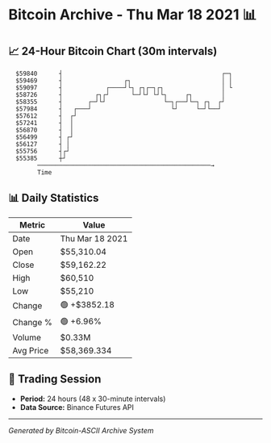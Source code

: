 # Bitcoin Archive - Thu Mar 18 2021 📊

## 📈 24-Hour Bitcoin Chart (30m intervals)

```
  $59840      ┤                                            ┌─┐ 
  $59469      ┤                 ┌┐                         │ │ 
  $59097      ┤            ┌────┘└┐ ┌┐┌─┐┌┐                │ └ 
  $58726      ┤         ┌┐┌┘      └─┘└┘ └┘└┐     ┌┐        │   
  $58355      ┤       ┌─┘└┘                └─┐┌──┘└─┐ ┌┐  ┌┘   
  $57984      ┤   ┌───┘                      └┘     └─┘└──┘    
  $57612      ┤  ┌┘                                            
  $57241      ┤  │                                             
  $56870      ┤  │                                             
  $56499      ┤ ┌┘                                             
  $56127      ┤ │                                              
  $55756      ┤┌┘                                              
  $55385      ┼┘                                               
        ────────────────────────────────────────────────→
        Time
```

## 📊 Daily Statistics

| Metric | Value |
|--------|-------|
| Date | Thu Mar 18 2021 |
| Open | $55,310.04 |
| Close | $59,162.22 |
| High | $60,510 |
| Low | $55,210 |
| Change | 🟢 +$3852.18 |
| Change % | 🟢 +6.96% |
| Volume | $0.33M |
| Avg Price | $58,369.334 |

## 📅 Trading Session

- **Period:** 24 hours (48 x 30-minute intervals)
- **Data Source:** Binance Futures API

---
*Generated by Bitcoin-ASCII Archive System*
